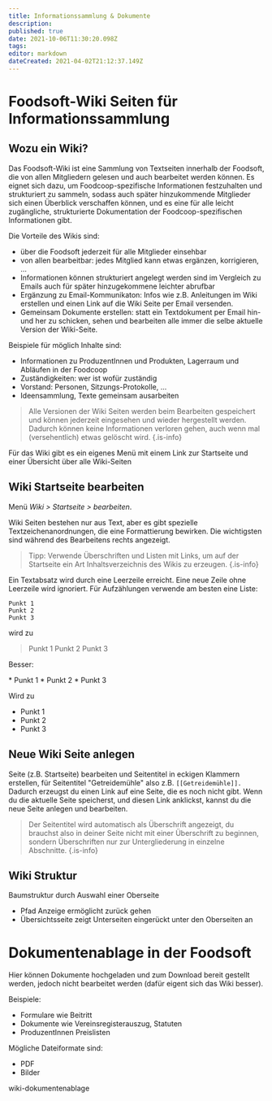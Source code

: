 ```yaml
---
title: Informationssammlung & Dokumente
description: 
published: true
date: 2021-10-06T11:30:20.098Z
tags: 
editor: markdown
dateCreated: 2021-04-02T21:12:37.149Z
---
```



# Foodsoft-Wiki Seiten für Informationssammlung

## Wozu ein Wiki?

Das Foodsoft-Wiki ist eine Sammlung von Textseiten innerhalb der Foodsoft, die von allen Mitgliedern gelesen und auch bearbeitet werden können. Es eignet sich dazu, um Foodcoop-spezifische Informationen festzuhalten und strukturiert zu sammeln, sodass auch später hinzukommende Mitglieder sich einen Überblick verschaffen können, und es eine für alle leicht
zugängliche, strukturierte Dokumentation der Foodcoop-spezifischen Informationen gibt. 

Die Vorteile des Wikis sind:
- über die Foodsoft jederzeit für alle Mitglieder einsehbar
- von allen bearbeitbar: jedes Mitglied kann etwas ergänzen, korrigieren, ...
- Informationen können strukturiert angelegt werden sind im Vergleich zu Emails auch für später hinzugekommene leichter abrufbar
- Ergänzung zu Email-Kommunikaton: Infos wie z.B. Anleitungen im Wiki erstellen und einen Link auf die Wiki Seite per Email versenden. 
- Gemeinsam Dokumente erstellen: statt ein Textdokument per Email hin- und her zu schicken, sehen und bearbeiten alle immer die selbe aktuelle Version der Wiki-Seite.

Beispiele für möglich Inhalte sind:

  - Informationen zu ProduzentInnen und Produkten, Lagerraum und Abläufen in der Foodcoop
  - Zuständigkeiten: wer ist wofür zuständig
  - Vorstand: Personen, Sitzungs-Protokolle, ...
  - Ideensammlung, Texte gemeinsam ausarbeiten

> Alle Versionen der Wiki Seiten werden beim Bearbeiten gespeichert und können jederzeit eingesehen und wieder hergestellt werden. Dadurch können keine Informationen verloren gehen, auch wenn mal (versehentlich) etwas gelöscht wird.
{.is-info}

Für das Wiki gibt es ein eigenes Menü mit einem Link zur Startseite und einer Übersicht über alle Wiki-Seiten

## Wiki Startseite bearbeiten

Menü *Wiki > Startseite > bearbeiten*.

Wiki Seiten bestehen nur aus Text, aber es gibt spezielle Textzeichenanordnungen, die eine Formattierung bewirken. Die wichtigsten sind während des Bearbeitens rechts angezeigt.

> Tipp: Verwende Überschriften und Listen mit Links, um auf der Startseite ein Art Inhaltsverzeichnis des Wikis zu erzeugen.
{.is-info}

Ein Textabsatz wird durch eine Leerzeile erreicht. Eine neue Zeile ohne Leerzeile wird ignoriert. Für Aufzählungen verwende am besten eine Liste:

    Punkt 1
    Punkt 2
    Punkt 3
wird zu 
> Punkt 1 Punkt 2 Punkt 3

Besser:

\* Punkt 1
\* Punkt 2
\* Punkt 3

Wird zu

* Punkt 1
* Punkt 2
* Punkt 3


## Neue Wiki Seite anlegen

Seite (z.B. Startseite) bearbeiten und Seitentitel in eckigen Klammern erstellen, für Seitentitel "Getreidemühle" also z.B. `[[Getreidemühle]].` Dadurch erzeugst du einen Link auf eine Seite, die es noch nicht gibt. Wenn du die aktuelle Seite speicherst, und diesen Link anklickst, kannst du die neue Seite anlegen und bearbeiten. 

> Der Seitentitel wird automatisch als Überschrift  angezeigt, du brauchst also in deiner Seite nicht mit einer Überschrift zu beginnen, sondern Überschriften nur zur Untergliederung in einzelne Abschnitte. 
{.is-info}


## Wiki Struktur

Baumstruktur durch Auswahl einer Oberseite
- Pfad Anzeige ermöglicht zurück gehen
- Übersichtsseite zeigt Unterseiten eingerückt unter den Oberseiten an

# Dokumentenablage in der Foodsoft

Hier können Dokumente hochgeladen und zum Download bereit gestellt
werden, jedoch nicht bearbeitet werden (dafür eigent sich das Wiki
besser).

Beispiele:

  - Formulare wie Beitritt
  - Dokumente wie Vereinsregisterauszug, Statuten
  - ProduzentInnen Preislisten

Mögliche Dateiformate sind:

  - PDF
  - Bilder

wiki-dokumentenablage